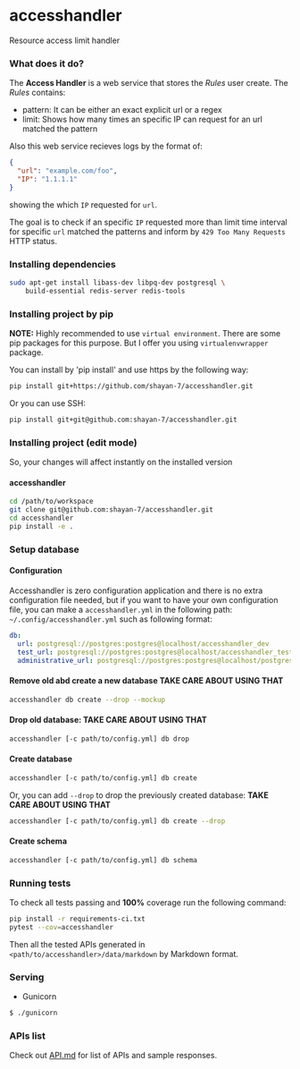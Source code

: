 # accesshandler

Resource access limit handler

### What does it do?

The **Access Handler** is a web service that stores the _Rules_ user create.
The _Rules_ contains:

- pattern: It can be either an exact explicit url or a regex
- limit: Shows how many times an specific IP can request for an url matched
  the pattern

Also this web service recieves logs by the format of:

```json
{
  "url": "example.com/foo",
  "IP": "1.1.1.1"
}
```

showing the which `IP` requested for `url`.

The goal is to check if an specific `IP` requested more than limit time interval
for specific `url` matched the patterns and inform by `429 Too Many Requests`
HTTP status.

### Installing dependencies

```bash
sudo apt-get install libass-dev libpq-dev postgresql \
    build-essential redis-server redis-tools
```

### Installing project by pip

**NOTE:** Highly recommended to use `virtual environment`. There are some pip
packages for this purpose. But I offer you using `virtualenvwrapper` package.

You can install by 'pip install' and use https by the following way:

```bash
pip install git+https://github.com/shayan-7/accesshandler.git
```

Or you can use SSH:

```bash
pip install git+git@github.com:shayan-7/accesshandler.git
```

### Installing project (edit mode)

So, your changes will affect instantly on the installed version

#### accesshandler

```bash
cd /path/to/workspace
git clone git@github.com:shayan-7/accesshandler.git
cd accesshandler
pip install -e .
```

### Setup database

#### Configuration

Accesshandler is zero configuration application and there is no extra
configuration file needed, but if you want to have your own
configuration file, you can make a `accesshandler.yml` in the following
path: `~/.config/accesshandler.yml` such as following format:

```yml
db:
  url: postgresql://postgres:postgres@localhost/accesshandler_dev
  test_url: postgresql://postgres:postgres@localhost/accesshandler_test
  administrative_url: postgresql://postgres:postgres@localhost/postgres
```

#### Remove old abd create a new database **TAKE CARE ABOUT USING THAT**

```bash
accesshandler db create --drop --mockup
```

#### Drop old database: **TAKE CARE ABOUT USING THAT**

```bash
accesshandler [-c path/to/config.yml] db drop
```

#### Create database

```bash
accesshandler [-c path/to/config.yml] db create
```

Or, you can add `--drop` to drop the previously created database: **TAKE CARE ABOUT USING THAT**

```bash
accesshandler [-c path/to/config.yml] db create --drop
```

#### Create schema

```bash
accesshandler [-c path/to/config.yml] db schema
```

### Running tests

To check all tests passing and **100%** coverage run the following command:

```bash
pip install -r requirements-ci.txt
pytest --cov=accesshandler
```

Then all the tested APIs generated in `<path/to/accesshandler>/data/markdown`
by Markdown format.

### Serving

- Gunicorn

```bash
$ ./gunicorn
```

### APIs list

Check out [API.md](API.md) for list of APIs and sample responses.
